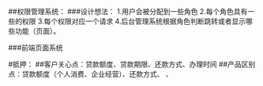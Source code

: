 ##权限管理系统：
###设计想法：
1.用户会被分配到一些角色
2.每个角色具有一些的权限
3.每个权限对应一个请求
4.后台管理系统根据角色判断跳转或者显示哪些功能（页面）。




###前端页面系统



#抵押：
##客户关心点：贷款额度、贷款期限、还款方式、办理时间
##产品区别点：贷款额度（个人消费、企业经营）、还款方式、                                                                        、
